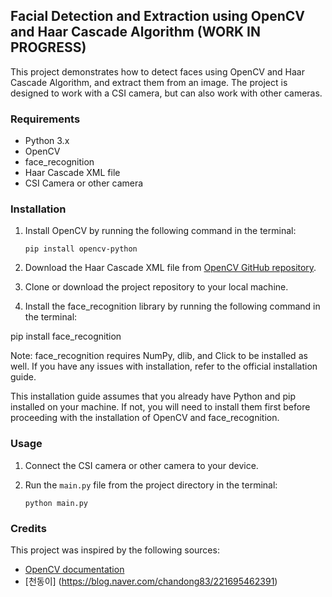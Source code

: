 
## Facial Detection and Extraction using OpenCV and Haar Cascade Algorithm (WORK IN PROGRESS)

This project demonstrates how to detect faces using OpenCV and Haar Cascade Algorithm, and extract them from an image. The project is designed to work with a CSI camera, but can also work with other cameras.

### Requirements

-   Python 3.x
-   OpenCV
-   face_recognition
-   Haar Cascade XML file
-   CSI Camera or other camera

### Installation

1.  Install OpenCV by running the following command in the terminal:
    
    `pip install opencv-python` 
    
2.  Download the Haar Cascade XML file from [OpenCV GitHub repository](https://github.com/opencv/opencv/tree/master/data/haarcascades).
    
3.  Clone or download the project repository to your local machine.

4. Install the face_recognition library by running the following command in the terminal:

pip install face_recognition

Note: face_recognition requires NumPy, dlib, and Click to be installed as well. If you have any issues with installation, refer to the official installation guide.

This installation guide assumes that you already have Python and pip installed on your machine. If not, you will need to install them first before proceeding with the installation of OpenCV and face_recognition.    

### Usage

1.  Connect the CSI camera or other camera to your device.
    
2.  Run the `main.py` file from the project directory in the terminal:
    
    `python main.py` 

    

### Credits

This project was inspired by the following sources:

-   [OpenCV documentation](https://opencv.org/)
-   [천동이] (https://blog.naver.com/chandong83/221695462391)